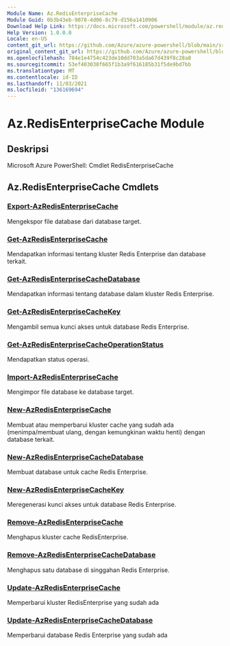 ```yaml
---
Module Name: Az.RedisEnterpriseCache
Module Guid: 0b3b43eb-9078-4d06-8c79-d156a1410906
Download Help Link: https://docs.microsoft.com/powershell/module/az.redisenterprisecache
Help Version: 1.0.0.0
Locale: en-US
content_git_url: https://github.com/Azure/azure-powershell/blob/main/src/RedisEnterpriseCache/help/Az.RedisEnterpriseCache.md
original_content_git_url: https://github.com/Azure/azure-powershell/blob/main/src/RedisEnterpriseCache/help/Az.RedisEnterpriseCache.md
ms.openlocfilehash: 784e1e4754c423de10dd703a5da67d439f8c28a8
ms.sourcegitcommit: 53ef403038f665f1b3a9f616185b31f5de9bd7bb
ms.translationtype: MT
ms.contentlocale: id-ID
ms.lasthandoff: 11/03/2021
ms.locfileid: "136169694"
---
```

# Az.RedisEnterpriseCache Module
## Deskripsi
Microsoft Azure PowerShell: Cmdlet RedisEnterpriseCache

## Az.RedisEnterpriseCache Cmdlets
### [Export-AzRedisEnterpriseCache](Export-AzRedisEnterpriseCache.md)
Mengekspor file database dari database target.

### [Get-AzRedisEnterpriseCache](Get-AzRedisEnterpriseCache.md)
Mendapatkan informasi tentang kluster Redis Enterprise dan database terkait.

### [Get-AzRedisEnterpriseCacheDatabase](Get-AzRedisEnterpriseCacheDatabase.md)
Mendapatkan informasi tentang database dalam kluster Redis Enterprise.

### [Get-AzRedisEnterpriseCacheKey](Get-AzRedisEnterpriseCacheKey.md)
Mengambil semua kunci akses untuk database Redis Enterprise.

### [Get-AzRedisEnterpriseCacheOperationStatus](Get-AzRedisEnterpriseCacheOperationStatus.md)
Mendapatkan status operasi.

### [Import-AzRedisEnterpriseCache](Import-AzRedisEnterpriseCache.md)
Mengimpor file database ke database target.

### [New-AzRedisEnterpriseCache](New-AzRedisEnterpriseCache.md)
Membuat atau memperbarui kluster cache yang sudah ada (menimpa/membuat ulang, dengan kemungkinan waktu henti) dengan database terkait.

### [New-AzRedisEnterpriseCacheDatabase](New-AzRedisEnterpriseCacheDatabase.md)
Membuat database untuk cache Redis Enterprise.

### [New-AzRedisEnterpriseCacheKey](New-AzRedisEnterpriseCacheKey.md)
Meregenerasi kunci akses untuk database Redis Enterprise.

### [Remove-AzRedisEnterpriseCache](Remove-AzRedisEnterpriseCache.md)
Menghapus kluster cache RedisEnterprise.

### [Remove-AzRedisEnterpriseCacheDatabase](Remove-AzRedisEnterpriseCacheDatabase.md)
Menghapus satu database di singgahan Redis Enterprise.

### [Update-AzRedisEnterpriseCache](Update-AzRedisEnterpriseCache.md)
Memperbarui kluster RedisEnterprise yang sudah ada

### [Update-AzRedisEnterpriseCacheDatabase](Update-AzRedisEnterpriseCacheDatabase.md)
Memperbarui database Redis Enterprise yang sudah ada

